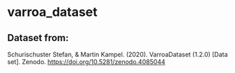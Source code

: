 # varroa_dataset

## Dataset from:

Schurischuster Stefan, & Martin Kampel. (2020). VarroaDataset (1.2.0) [Data set]. Zenodo. https://doi.org/10.5281/zenodo.4085044
